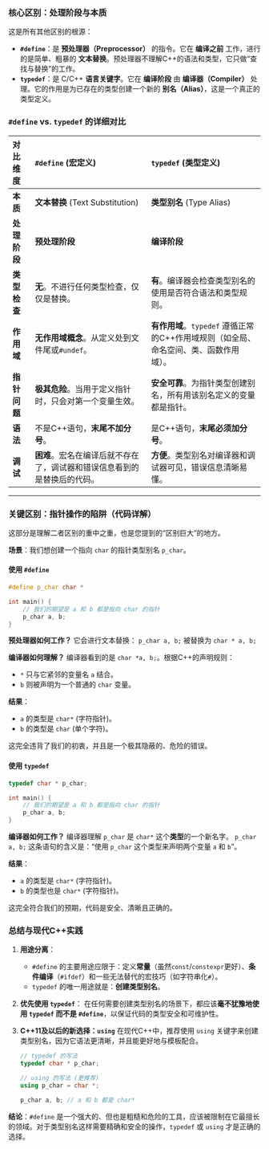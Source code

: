 ### 核心区别：处理阶段与本质

这是所有其他区别的根源：

  * **`#define`**：是 **预处理器（Preprocessor）** 的指令。它在 **编译之前** 工作，进行的是简单、粗暴的 **文本替换**。预处理器不理解C++的语法和类型，它只做“查找与替换”的工作。
  * **`typedef`**：是 C/C++ **语言关键字**。它在 **编译阶段** 由 **编译器（Compiler）** 处理。它的作用是为已存在的类型创建一个新的 **别名（Alias）**，这是一个真正的类型定义。

### `#define` vs. `typedef` 的详细对比

| 对比维度     | `#define` (宏定义)                        | `typedef` (类型定义)                                    |
| :------- | :------------------------------------- | :-------------------------------------------------- |
| **本质**   | **文本替换** (Text Substitution)           | **类型别名** (Type Alias)                               |
| **处理阶段** | **预处理阶段**                              | **编译阶段**                                            |
| **类型检查** | **无**。不进行任何类型检查，仅仅是替换。                 | **有**。编译器会检查类型别名的使用是否符合语法和类型规则。                     |
| **作用域**  | **无作用域概念**。从定义处到文件尾或`#undef`。          | **有作用域**。`typedef` 遵循正常的C++作用域规则（如全局、命名空间、类、函数作用域）。 |
| **指针问题** | **极其危险**。当用于定义指针时，只会对第一个变量生效。          | **安全可靠**。为指针类型创建别名，所有用该别名定义的变量都是指针。                 |
| **语法**   | 不是C++语句，**末尾不加分号**。                    | 是C++语句，**末尾必须加分号**。                                 |
| **调试**   | **困难**。宏名在编译后就不存在了，调试器和错误信息看到的是替换后的代码。 | **方便**。类型别名对编译器和调试器可见，错误信息清晰易懂。                     |

-----

### 关键区别：指针操作的陷阱（代码详解）

这部分是理解二者区别的重中之重，也是您提到的“区别巨大”的地方。

**场景**：我们想创建一个指向 `char` 的指针类型别名 `p_char`。

#### 使用 `#define`

```cpp
#define p_char char *

int main() {
    // 我们的期望是 a 和 b 都是指向 char 的指针
    p_char a, b; 
}
```

**预处理器如何工作？** 它会进行文本替换：
`p_char a, b;`  被替换为  `char * a, b;`

**编译器如何理解？** 编译器看到的是 `char *a, b;`。根据C++的声明规则：

  * `*` 只与它紧邻的变量名 `a` 结合。
  * `b` 则被声明为一个普通的 `char` 变量。

**结果**：

  * `a` 的类型是 `char*` (字符指针)。
  * `b` 的类型是 `char` (单个字符)。

这完全违背了我们的初衷，并且是一个极其隐蔽的、危险的错误。

#### 使用 `typedef`

```cpp
typedef char * p_char;

int main() {
    // 我们的期望是 a 和 b 都是指向 char 的指针
    p_char a, b;
}
```

**编译器如何工作？** 编译器理解 `p_char` 是 `char*` 这个**类型**的一个新名字。
`p_char a, b;` 这条语句的含义是：“使用 `p_char` 这个类型来声明两个变量 `a` 和 `b`”。

**结果**：

  * `a` 的类型是 `char*` (字符指针)。
  * `b` 的类型也是 `char*` (字符指针)。

这完全符合我们的预期，代码是安全、清晰且正确的。

### 总结与现代C++实践

1.  **用途分离**：

      * `#define` 的主要用途应限于：定义**常量**（虽然`const`/`constexpr`更好）、**条件编译**（`#ifdef`）和一些无法替代的宏技巧（如字符串化`#`）。
      * `typedef` 的唯一用途就是：**创建类型别名**。

2.  **优先使用 `typedef`**：
    在任何需要创建类型别名的场景下，都应该**毫不犹豫地使用 `typedef` 而不是 `#define`**，以保证代码的类型安全和可维护性。

3.  **C++11及以后的新选择：`using`**
    在现代C++中，推荐使用 `using` 关键字来创建类型别名，因为它语法更清晰，并且能更好地与模板配合。

    ```cpp
    // typedef 的写法
    typedef char * p_char;

    // using 的写法 (更推荐)
    using p_char = char *;

    p_char a, b; // a 和 b 都是 char*
    ```

**结论**：`#define` 是一个强大的、但也是粗糙和危险的工具，应该被限制在它最擅长的领域。对于类型别名这样需要精确和安全的操作，`typedef` 或 `using` 才是正确的选择。